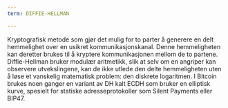 ```yaml
---
term: DIFFIE-HELLMAN

---
```

Kryptografisk metode som gjør det mulig for to parter å generere en delt hemmelighet over en usikret kommunikasjonskanal. Denne hemmeligheten kan deretter brukes til å kryptere kommunikasjonen mellom de to partene. Diffie-Hellman bruker modulær aritmetikk, slik at selv om en angriper kan observere utvekslingene, kan de ikke utlede den delte hemmeligheten uten å løse et vanskelig matematisk problem: den diskrete logaritmen. I Bitcoin brukes noen ganger en variant av DH kalt ECDH som bruker en elliptisk kurve, spesielt for statiske adresseprotokoller som Silent Payments eller BIP47.